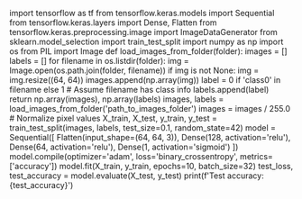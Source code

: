 import tensorflow as tf
from tensorflow.keras.models import Sequential
from tensorflow.keras.layers import Dense, Flatten
from tensorflow.keras.preprocessing.image import ImageDataGenerator
from sklearn.model_selection import train_test_split
import numpy as np
import os
from PIL import Image
def load_images_from_folder(folder):
    images = []
    labels = []
    for filename in os.listdir(folder):
        img = Image.open(os.path.join(folder, filename))
        if img is not None:
            img = img.resize((64, 64))
            images.append(np.array(img))
            label = 0 if 'class0' in filename else 1  # Assume filename has class info
            labels.append(label)
    return np.array(images), np.array(labels)
images, labels = load_images_from_folder('path_to_images_folder')
images = images / 255.0  # Normalize pixel values
X_train, X_test, y_train, y_test = train_test_split(images, labels, test_size=0.1, random_state=42)
model = Sequential([
    Flatten(input_shape=(64, 64, 3)),
    Dense(128, activation='relu'),
    Dense(64, activation='relu'),
    Dense(1, activation='sigmoid')
])
model.compile(optimizer='adam', loss='binary_crossentropy', metrics=['accuracy'])
model.fit(X_train, y_train, epochs=10, batch_size=32)
test_loss, test_accuracy = model.evaluate(X_test, y_test)
print(f'Test accuracy: {test_accuracy}')
